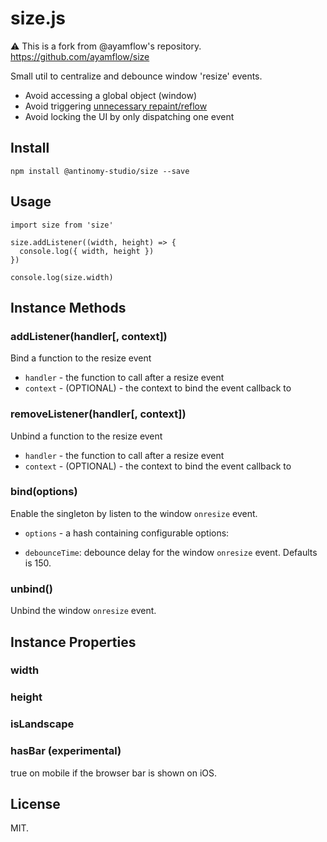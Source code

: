 size.js
===

⚠️ This is a fork from @ayamflow's repository. https://github.com/ayamflow/size

Small util to centralize and debounce window 'resize' events.

- Avoid accessing a global object (window)
- Avoid triggering [unnecessary repaint/reflow](https://gist.github.com/paulirish/5d52fb081b3570c81e3a)
- Avoid locking the UI by only dispatching one event


## Install

```
npm install @antinomy-studio/size --save
```

## Usage

```
import size from 'size'

size.addListener((width, height) => {
  console.log({ width, height })
})

console.log(size.width)
```

## Instance Methods

### addListener(handler[, context])

Bind a function to the resize event
* `handler` - the function to call after a resize event
* `context` - (OPTIONAL) - the context to bind the event callback to


### removeListener(handler[, context])

Unbind a function to the resize event
* `handler` - the function to call after a resize event
* `context` - (OPTIONAL) - the context to bind the event callback to

### bind(options)

Enable the singleton by listen to the window `onresize` event.
* `options` - a hash containing configurable options:
- `debounceTime`: debounce delay for the window `onresize` event. Defaults is 150.

### unbind()

Unbind the window `onresize` event.

## Instance Properties

### width
### height
### isLandscape
### hasBar (experimental)
true on mobile if the browser bar is shown on iOS.

## License
MIT.
